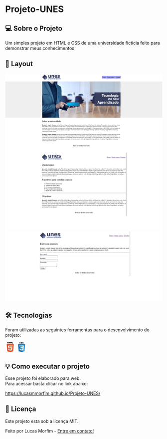 # Projeto-UNES

## 💻 Sobre o Projeto
Um simples projeto em HTML e CSS de uma universidade fictícia feito para demonstrar meus conhecimentos

## 🎨 Layout

![image](https://github.com/LucasMMorfim/Projeto-UNES/blob/main/fotos/Apresentacao.png)
![image](https://github.com/LucasMMorfim/Projeto-UNES/blob/main/fotos/quem-somos.png)
![image](https://github.com/LucasMMorfim/Projeto-UNES/blob/main/fotos/contato.png)

## 🛠 Tecnologias

Foram utilizadas as seguintes ferramentas para o desenvolvimento do projeto:

<code><img height="32" src="https://raw.githubusercontent.com/github/explore/80688e429a7d4ef2fca1e82350fe8e3517d3494d/topics/html/html.png" alt="HTML5"/></code>
<code><img height="32" src="https://raw.githubusercontent.com/github/explore/80688e429a7d4ef2fca1e82350fe8e3517d3494d/topics/css/css.png" alt="CSS"/></code>

## 💡 Como executar o projeto

Esse projeto foi elaborado para web. </br>
Para acessar basta clicar no link abaixo:

https://lucasmmorfim.github.io/Projeto-UNES/

## 📝 Licença

Este projeto esta sob a licença MIT.

Feito por Lucas Morfim - [Entre em contato!](https://www.linkedin.com/in/lucas-mateus-machado-morfim-a6a282240/)

